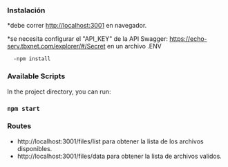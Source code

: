 ### Instalación ###

*debe correr [http://localhost:3001](http://localhost:3001) en navegador.

*se necesita configurar el "API_KEY" de la API Swagger: https://echo-serv.tbxnet.com/explorer/#/Secret en un archivo .ENV
      
      -npm install

### Available Scripts ###

In the project directory, you can run:

### `npm start` ###

### Routes ###

- http://localhost:3001/files/list para obtener la lista de los archivos disponibles.
- http://localhost:3001/files/data para obtener la lista de archivos validos.
